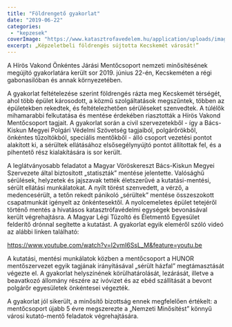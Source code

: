 ```yaml
---
title: "Földrengető gyakorlat"
date: "2019-06-22"
categories:
 - "kepzesek"
coverImage: "https://www.katasztrofavedelem.hu/application/uploads/images/header/767934.jpg"
excerpt: „Képzeletbeli földrengés sújtotta Kecskemét városát!”
---
```

 
A Hírös Vakond Önkéntes Járási Mentőcsoport nemzeti minősítésének megújító gyakorlatára került sor 2019. június 22-én, Kecskeméten a régi gabonasilóban és annak környezetében.

A gyakorlat feltételezése szerint földrengés rázta meg Kecskemét térségét, ahol több épület károsodott, a közmű szolgáltatások megszűntek, többen az épületekben rekedtek, és feltételezhetően sérüléseket szenvedtek. A túlélők mihamarabbi felkutatása és mentése érdekében riasztották a Hírös Vakond Mentőcsoport tagjait. A gyakorlat során a civil szervezetekből - így a Bács-Kiskun Megyei Polgári Védelmi Szövetség tagjaiból, polgárőrökből, önkéntes tűzoltókból, speciális mentőkből - álló csoport vezetési pontot alakított ki, a sérültek ellátásához elsősegélynyújtó pontot állítottak fel, és a pihentető rész kialakítására is sor került.

A leglátványosabb feladatot a Magyar Vöröskereszt Bács-Kiskun Megyei Szervezete által biztosított „statiszták” mentése jelentette. Valósághű sérülések, helyzetek és jajszavak tették életszerűvé a kutatási-mentési, sérült ellátási munkálatokat. A nyílt törést szenvedett, a vérző, a medencesérült, a tetőn rekedt pánikoló „sérültek” mentése összeszokott csapatmunkát igényelt az önkéntesektől. A nyolcemeletes épület tetejéről történő mentés a hivatásos katasztrófavédelmi egységek bevonásával került végrehajtásra.  A Magyar Légi Tűzoltó és Életmentő Egyesület felderítő drónnal segítette a kutatást. A gyakorlat egyik eleméről szóló videó az alábbi linken található:

https://www.youtube.com/watch?v=I2vmI6SsL_M&feature=youtu.be

A kutatási, mentési munkálatok közben a mentőcsoport a HUNOR mentőszervezet egyik tagjának irányításával „sérült házfal” megtámasztását végezte el. A gyakorlat helyszínének körülhatárolását, lezárását, illetve a beavatkozó állomány részére az ivóvizet és az ebéd szállítását a bevont polgárőr egyesületek önkéntesei végezték.

A gyakorlat jól sikerült, a minősítő bizottság ennek megfelelően értékelt: a mentőcsoport újabb 5 évre megszerezte a „Nemzeti Minősítést” könnyű városi kutató-mentő feladatok végrehajtására.